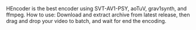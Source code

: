 HEncoder is the best encoder using SVT-AV1-PSY, aoTuV, grav1synth, and ffmpeg.
How to use: Download and extract archive from latest release, then drag and drop your video to batch, and wait for end the encoding.
